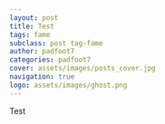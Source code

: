 ```yaml
---
layout: post
title: Test
tags: fame
subclass: post tag-fame
author: padfoot7
categories: padfoot7
cover: assets/images/posts_cover.jpg
navigation: true
logo: assets/images/ghost.png
---
```


Test
